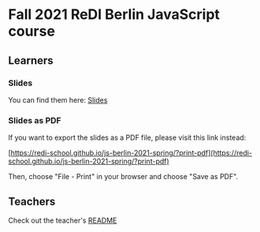 # Fall 2021 ReDI Berlin JavaScript course

## Learners

### Slides

You can find them here: [Slides](https://redi-school.github.io/js-berlin-2021-spring/#/)

### Slides as PDF

If you want to export the slides as a PDF file, please visit this link instead:

[https://redi-school.github.io/js-berlin-2021-spring/?print-pdf](https://redi-school.github.io/js-berlin-2021-spring/?print-pdf)

Then, choose "File - Print" in your browser and choose "Save as PDF".

## Teachers

Check out the teacher's [README](README-teachers.md)

